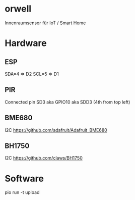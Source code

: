 # orwell
Innenraumsensor für IoT / Smart Home

# Hardware

## ESP
SDA=4 => D2
SCL=5 => D1

## PIR
Connected pin SD3 aka GPIO10 aka SDD3 (4th from top left)

## BME680
I2C
https://github.com/adafruit/Adafruit_BME680

## BH1750
I2C
https://github.com/claws/BH1750

# Software

pio run -t upload
